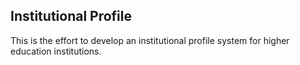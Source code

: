 Institutional Profile
---------------------
This is the effort to develop an institutional profile system for higher
education institutions.

